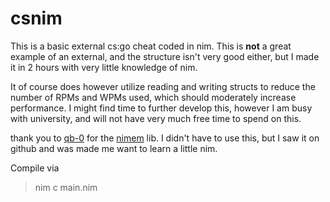 # csnim
This is a basic external cs:go cheat coded in nim. 
This is **not** a great example of an external, and the structure isn't very good either, but I made it in 2 hours with very little knowledge of nim.

It of course does however utilize reading and writing structs to reduce the number of RPMs and WPMs used, which should moderately increase performance.
I might find time to further develop this, however I am busy with university, and will not have very much free time to spend on this.

thank you to [qb-0](https://github.com/qb-0) for the [nimem](https://github.com/qb-0/Nimem) lib. I didn't have to use this, but I saw it on github and was made me want to learn a little nim.

Compile via 
> nim c main.nim
